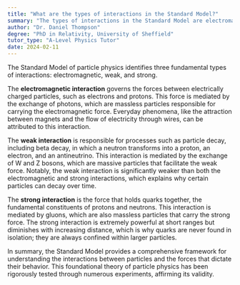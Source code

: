 ```yaml
---
title: "What are the types of interactions in the Standard Model?"
summary: "The types of interactions in the Standard Model are electromagnetic, weak, and strong."
author: "Dr. Daniel Thompson"
degree: "PhD in Relativity, University of Sheffield"
tutor_type: "A-Level Physics Tutor"
date: 2024-02-11
---
```


The Standard Model of particle physics identifies three fundamental types of interactions: electromagnetic, weak, and strong.

The **electromagnetic interaction** governs the forces between electrically charged particles, such as electrons and protons. This force is mediated by the exchange of photons, which are massless particles responsible for carrying the electromagnetic force. Everyday phenomena, like the attraction between magnets and the flow of electricity through wires, can be attributed to this interaction.

The **weak interaction** is responsible for processes such as particle decay, including beta decay, in which a neutron transforms into a proton, an electron, and an antineutrino. This interaction is mediated by the exchange of W and Z bosons, which are massive particles that facilitate the weak force. Notably, the weak interaction is significantly weaker than both the electromagnetic and strong interactions, which explains why certain particles can decay over time.

The **strong interaction** is the force that holds quarks together, the fundamental constituents of protons and neutrons. This interaction is mediated by gluons, which are also massless particles that carry the strong force. The strong interaction is extremely powerful at short ranges but diminishes with increasing distance, which is why quarks are never found in isolation; they are always confined within larger particles.

In summary, the Standard Model provides a comprehensive framework for understanding the interactions between particles and the forces that dictate their behavior. This foundational theory of particle physics has been rigorously tested through numerous experiments, affirming its validity.
    